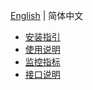 [English](README.md) | 简体中文

* [安装指引](installation.zh_CN.md)
* [使用说明](interface_specification.zh_CN.md)
* [监控指标](metrics.zh_CN.md)
* [接口说明](interface_specification.zh_CN.md)